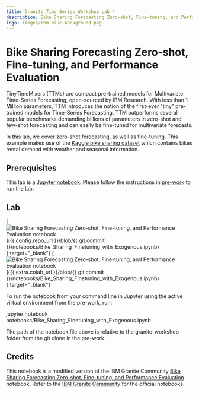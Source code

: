 ```yaml
---
title: Granite Time Series Workshop Lab 4
description: Bike Sharing Forecasting Zero-shot, Fine-tuning, and Performance Evaluation
logo: images/ibm-blue-background.png
---
```


# Bike Sharing Forecasting Zero-shot, Fine-tuning, and Performance Evaluation

TinyTimeMixers (TTMs) are compact pre-trained models for Multivariate Time-Series Forecasting, open-sourced by IBM Research. With less than 1 Million parameters, TTM introduces the notion of the first-ever "tiny" pre-trained models for Time-Series Forecasting. TTM outperforms several popular benchmarks demanding billions of parameters in zero-shot and few-shot forecasting and can easily be fine-tuned for multivariate forecasts.

In this lab, we cover zero-shot forecasting, as well as fine-tuning. This example makes use of the [Kaggle bike sharing dataset](https://www.kaggle.com/datasets/lakshmi25npathi/bike-sharing-dataset) which contains bikes rental demand with weather and seasonal information.

## Prerequisites

This lab is a [Jupyter notebook](https://jupyter.org/). Please follow the instructions in [pre-work](https://ibm-granite-community.github.io/granite-timeseries-workshop/pre-work/) to run the lab.

## Lab

[![Bike Sharing Forecasting Zero-shot, Fine-tuning, and Performance Evaluation notebook](https://badgen.net/badge/icon/github?icon=github&label=View%20on "View on GitHub")]({{ config.repo_url }}/blob/{{ git.commit }}/notebooks/Bike_Sharing_Finetuning_with_Exogenous.ipynb){:target="_blank"}
[![Bike Sharing Forecasting Zero-shot, Fine-tuning, and Performance Evaluation notebook](https://colab.research.google.com/assets/colab-badge.svg "Open In Colab")]({{ extra.colab_url }}/blob/{{ git.commit }}/notebooks/Bike_Sharing_Finetuning_with_Exogenous.ipynb){:target="_blank"}

To run the notebook from your command line in Jupyter using the active virtual environment from the pre-work, run:

jupyter notebook notebooks/Bike_Sharing_Finetuning_with_Exogenous.ipynb

The path of the notebook file above is relative to the granite-workshop folder from the git clone in the pre-work.

## Credits

This notebook is a modified version of the IBM Granite Community [Bike Sharing Forecasting Zero-shot, Fine-tuning, and Performance Evaluation](https://github.com/ibm-granite-community/granite-timeseries-cookbook/blob/main/recipes/Time_Series/Bike_Sharing_Finetuning_with_Exogenous.ipynb) notebook. Refer to the [IBM Granite Community](https://github.com/ibm-granite-community) for the official notebooks.
